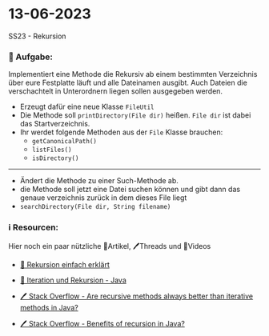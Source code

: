 # 13-06-2023
SS23 - Rekursion


### 📝 Aufgabe:

Implementiert eine Methode die Rekursiv ab einem bestimmten Verzeichnis über eure Festplatte läuft und alle Dateinamen ausgibt. Auch Dateien die verschachtelt in Unterordnern liegen sollen ausgegeben werden.

- Erzeugt dafür eine neue Klasse ```FileUtil```
- Die Methode soll ```printDirectory(File dir)``` heißen. ```File dir``` ist dabei das Startverzeichnis.
- Ihr werdet folgende Methoden aus der ```File``` Klasse brauchen:
  - ```getCanonicalPath()```
  - ```listFiles()``` 
  - ```isDirectory()```


-------------------------

- Ändert die Methode zu einer Such-Methode ab.
- die Methode soll jetzt eine Datei suchen können und gibt dann das genaue verzeichnis zurück in dem dieses File liegt
- ```searchDirectory(File dir, String filename)```



### ℹ️ Resourcen:
Hier noch ein paar nützliche 📃Artikel, 🖊️Threads und 🎥Videos

- [🎥 Rekursion einfach erklärt](https://www.youtube.com/watch?v=weTpjhDnLnc)

- [📃 Iteration und Rekursion - Java](https://java-tutorial.org/iteration_und_rekursion.html)

- [🖊️ Stack Overflow - Are recursive methods always better than iterative methods in Java?](https://stackoverflow.com/questions/15346774/are-recursive-methods-always-better-than-iterative-methods-in-java)
- [🖊️ Stack Overflow - Benefits of recursion in Java?](https://stackoverflow.com/questions/8573116/what-is-the-benefit-of-using-or-creating-recursive-functions-in-java)


